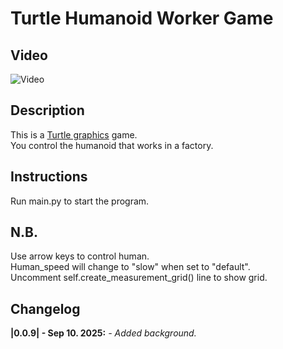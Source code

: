 # Turtle Humanoid Worker Game

## Video

![Video](video.gif)

## Description

This is a [Turtle graphics](https://docs.python.org/3/library/turtle.html)
game.<br />
You control the humanoid that works in a factory.<br />

## Instructions

Run main.py to start the program.<br />

## N.B.

Use arrow keys to control human.<br />
Human_speed will change to "slow" when set to "default".<br />
Uncomment self.create_measurement_grid() line to show grid.<br />

## Changelog

**|0.0.9| - Sep 10. 2025:**
_- Added background._<br />
